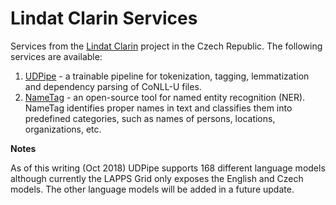 # Lindat Clarin Services

Services from the [Lindat Clarin](https://lindat.mff.cuni.cz/en) project in the Czech Republic. The following services are available:

1. [UDPipe](http://lindat.mff.cuni.cz/services/udpipe/) - a trainable pipeline for tokenization, tagging, lemmatization and dependency parsing of CoNLL-U files. 
1. [NameTag](http://lindat.mff.cuni.cz/services/nametag/) - an open-source tool for named entity recognition (NER). NameTag identifies proper names in text and classifies them into predefined categories, such as names of persons, locations, organizations, etc.

**Notes**

As of this writing (Oct 2018) UDPipe supports 168 different language models although currently the LAPPS Grid only exposes the English and Czech models.  The other language models will be added in a future update.



